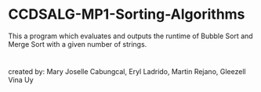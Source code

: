 # CCDSALG-MP1-Sorting-Algorithms
This a program which evaluates and outputs the runtime of Bubble Sort and Merge Sort with a given number of strings.
#
created by: Mary Joselle Cabungcal, Eryl Ladrido, Martin Rejano, Gleezell Vina Uy
